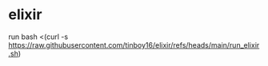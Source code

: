 # elixir
run
bash <(curl -s https://raw.githubusercontent.com/tinboy16/elixir/refs/heads/main/run_elixir.sh)
